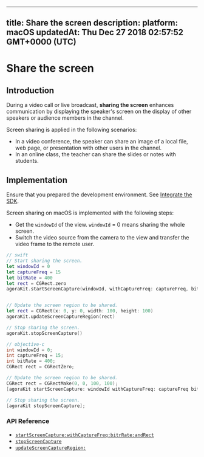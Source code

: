 
---
title: Share the screen
description: 
platform: macOS
updatedAt: Thu Dec 27 2018 02:57:52 GMT+0000 (UTC)
---
# Share the screen
## Introduction

During a video call or live broadcast, **sharing the screen** enhances communication by displaying the speaker's screen on the display of other speakers or audience members in the channel.

Screen sharing is applied in the following scenarios:

- In a video conference, the speaker can share an image of a local file, web page, or presentation with other users in the channel.
- In an online class, the teacher can share the slides or notes with students.

## Implementation

Ensure that you prepared the development environment. See [Integrate the SDK](../../en/Video/mac_video.md).

Screen sharing on macOS is implemented with the following steps:

- Get the `windowId` of the view. `windowId` = 0 means sharing the whole screen.
- Switch the video source from the camera to the view and transfer the video frame to the remote user.

```swift
// swift
// Start sharing the screen.
let windowId = 0
let captureFreq = 15
let bitRate = 400
let rect = CGRect.zero
agoraKit.startScreenCapture(windowId, withCaptureFreq: captureFreq, bitRate: bitRate, andRect: rect)


// Update the screen region to be shared.
let rect = CGRect(x: 0, y: 0, width: 100, height: 100)
agoraKit.updateScreenCaptureRegion(rect)

// Stop sharing the screen.
agoraKit.stopScreenCapture()
```

```objective-c
// objective-c
int windowId = 0;
int captureFreq = 15;
int bitRate = 400;
CGRect rect = CGRectZero;

// Update the screen region to be shared.
CGRect rect = CGRectMake(0, 0, 100, 100);
[agoraKit startScreenCapture: windowId withCaptureFreq: captureFreq bitRate:(NSInteger)bitRate andRect: rect]; 

// Stop sharing the screen.
[agoraKit stopScreenCapture];
```

### API Reference
* [`startScreenCapture:withCaptureFreq:bitrRate:andRect`](https://docs.agora.io/en/Video/API%20Reference/oc/Classes/AgoraRtcEngineKit.html#//api/name/startScreenCapture:withCaptureFreq:bitRate:andRect:)
* [`stopScreenCapture`](https://docs.agora.io/en/Video/API%20Reference/oc/Classes/AgoraRtcEngineKit.html#//api/name/stopScreenCapture)
* [`updateScreenCaptureRegion:`](https://docs.agora.io/en/Video/API%20Reference/oc/Classes/AgoraRtcEngineKit.html#//api/name/updateScreenCaptureRegion:)
